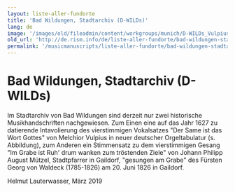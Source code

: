 ```yaml
---
layout: liste-aller-fundorte
title: 'Bad Wildungen, Stadtarchiv (D-WILDs)'
lang: de
image: '/images/old/fileadmin/content/workgroups/munich/D-WILDs_Vulpius.jpg'
old_url: 'http://de.rism.info/de/liste-aller-fundorte/bad-wildungen-stadtarchiv-d-wilds.html'
permalink: '/musicmanuscripts/liste-aller-fundorte/bad-wildungen-stadtarchiv-d-wilds.html'
---
```



# Bad Wildungen, Stadtarchiv (D-WILDs)


Im Stadtarchiv von Bad Wildungen sind derzeit nur zwei historische Musikhandschriften nachgewiesen. Zum Einen eine auf das Jahr 1627 zu datierende Intavolierung des vierstimmigen Vokalsatzes "Der Same ist das Wort Gottes" von Melchior Vulpius in neuer deutscher Orgeltabulatur (s. Abbildung), zum Anderen ein Stimmensatz zu dem vierstimmigen Gesang "Im Grabe ist Ruh' drum wanken zum tröstenden Ziele" von Johann Philipp August Mützel, Stadtpfarrer in Gaildorf, "gesungen am Grabe" des Fürsten Georg von Waldeck (1785-1826) am 20. Juni 1826 in Gaildorf.

Helmut Lauterwasser, März 2019

